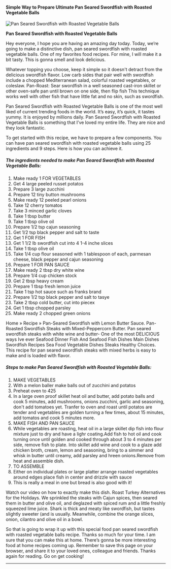             

#### Simple Way to Prepare Ultimate Pan Seared Swordfish with Roasted Vegetable Balls

![Pan Seared Swordfish with Roasted Vegetable Balls](https://img-global.cpcdn.com/recipes/5591633684856832/751x532cq70/pan-seared-swordfish-with-roasted-vegetable-balls-recipe-main-photo.jpg)

**Pan Seared Swordfish with Roasted Vegetable Balls**

Hey everyone, I hope you are having an amazing day today. Today, we’re going to make a distinctive dish, pan seared swordfish with roasted vegetable balls. One of my favorites food recipes. For mine, I will make it a bit tasty. This is gonna smell and look delicious.

Whatever topping you choose, keep it simple so it doesn't detract from the delicious swordfish flavor. Low carb sides that pair well with swordfish include a chopped Mediterranean salad, colorful roasted vegetables, or coleslaw. Pan-Roast: Sear swordfish in a well seasoned cast-iron skillet or other oven-safe pan until brown on one side, then flip fish This technique works well with other fish that have little fat and no skin, such as swordfish.

Pan Seared Swordfish with Roasted Vegetable Balls is one of the most well liked of current trending foods in the world. It’s easy, it’s quick, it tastes yummy. It is enjoyed by millions daily. Pan Seared Swordfish with Roasted Vegetable Balls is something that I’ve loved my entire life. They are nice and they look fantastic.

To get started with this recipe, we have to prepare a few components. You can have pan seared swordfish with roasted vegetable balls using 25 ingredients and 9 steps. Here is how you can achieve it.

##### The ingredients needed to make Pan Seared Swordfish with Roasted Vegetable Balls:

1.  Make ready 1 FOR VEGETABLES
2.  Get 4 large peeled russet potatos
3.  Prepare 3 large zucchini
4.  Prepare 12 tiny button mushrooms
5.  Make ready 12 peeled pearl onions
6.  Take 12 cherry tomatos
7.  Take 3 minced garlic cloves
8.  Take 1 tbsp butter
9.  Take 1 tbsp olive oil
10.  Prepare 1/2 tsp cajun seasoning
11.  Get 1/2 tsp black pepper and salt to taste
12.  Get 1 FOR FISH
13.  Get 1 1/2 lb swordfish cut into 4 1-4 inche slices
14.  Take 1 tbsp olive oil
15.  Take 1/4 cup flour seasoned with 1 tablespoon of each, parmesan cheese, black pepper and cajun seasoning
16.  Prepare 1 FOR PAN SAUCE
17.  Make ready 2 tbsp dry white wine
18.  Prepare 1/4 cup chicken stock
19.  Get 2 tbsp heavy cream
20.  Prepare 1 tbsp fresh lemon juice
21.  Take 1 tsp hot sauce such as franks brand
22.  Prepare 1/2 tsp black pepper and salt to tasye
23.  Take 2 tbsp cold butter, cut into piecex
24.  Get 1 tbsp chopped parsley
25.  Make ready 2 chopped green onions

Home » Recipe » Pan-Seared Swordfish with Lemon Butter Sauce. Pan-Roasted Swordfish Steaks with Mixed-Peppercorn Butter. Pan seared swordfish steaks with white wine and butter- One of the most DELICIOUS ways Ive ever Seafood Dinner Fish And Seafood Fish Dishes Main Dishes Swordfish Recipes Sea Food Vegetable Dishes Steaks Healthy Choices. This recipe for pan seared swordfish steaks with mixed herbs is easy to make and is loaded with flavor.

##### Steps to make Pan Seared Swordfish with Roasted Vegetable Balls:

1.  MAKE VEGETABLES
2.  With a melon baller make balls out of zucchini and potatos
3.  Preheat oven to 425
4.  In a large oven proof skillet heat oil and butter, add potato balls and cook 5 minutes, add mushrooms, onions zucchini, garlic and seasoning, don't add tomatoes yet. Tranfer to oven and roast until potatos are tender and vegetables are golden turning a few times, about 15 minutes, add tomatos and cook 5 minutes more.
5.  MAKE FISH AND PAN SAUCE
6.  While vegetables are roasting, heat oil in a large skillet dip fish into flour mixture just to dry and have a lighr coating.Add fish to hot oil and cook turning once until golden and cooked through about 3 to 4 minutes per side, remove fish to plate. Into skillet add wine and cook to a glaze add chicken broth, cream, lemon and seasoning, bring to a simmer and whisk in butter until creamy, add parsley and hreen onions.Remove from heat and assemble dish.
7.  TO ASSEMBLE
8.  Either on individual plates or large platter arrange roasted vegetables around edges place fish in center and drizzle with sauce
9.  This is really a meal in one but bread is also good with it!

Watch our video on how to exactly make this dish. Roast Turkey Alternatives for the Holidays. We sprinkled the steaks with Cajun spices, then seared them in butter and olive oil, and deglazed with spiced rum and a little freshly squeezed lime juice. Shark is thick and meaty like swordfish, but tastes slightly sweeter (and is usually. Meanwhile, combine the orange slices, onion, cilantro and olive oil in a bowl.

So that is going to wrap it up with this special food pan seared swordfish with roasted vegetable balls recipe. Thanks so much for your time. I am sure that you can make this at home. There’s gonna be more interesting food at home recipes coming up. Remember to save this page on your browser, and share it to your loved ones, colleague and friends. Thanks again for reading. Go on get cooking!

* * *